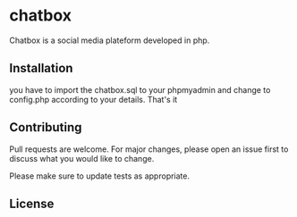 # chatbox

Chatbox is a social media plateform developed in php.
## Installation

you have to import the chatbox.sql to your phpmyadmin and change to config.php according to your details.
That's it

## Contributing
Pull requests are welcome. For major changes, please open an issue first to discuss what you would like to change.

Please make sure to update tests as appropriate.

## License
